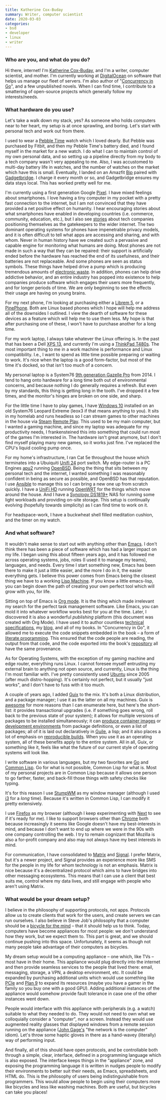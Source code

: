 ```yaml
---
title: Katherine Cox-Buday
summary: Writer, computer scientist 
date: 2020-03-03
categories:
- bsd
- developer
- linux
- writer
---
```


### Who are you, and what do you do?

Hi there, internet! I'm [Katherine Cox-Buday](https://katherine.cox-buday.com/ "Katherine's website."), and I'm a writer, computer scientist, and mother. I'm currently working at [DigitalOcean][] on software that helps us manage our fleet of servers. I'm also author of "[Concurrency in Go](https://katherine.cox-buday.com/concurrency-in-go/ "Katherine's book on Go concurrency.")", and a few unpublished novels. When I can find time, I contribute to a smattering of open-source projects which generally follow my interests/needs.

### What hardware do you use?

Let's take a walk down my stack, yes? As someone who holds computers near to her heart, my setup is at once sprawling, and boring. Let's start with personal tech and work out from there.

I used to wear a [Pebble Time][pebble-time] watch which I loved dearly. But Pebble was purchased by Fitbit, and then my Pebble Time's battery died, and I found myself in the market for a new watch. I do what I can to maintain control of my own personal data, and so setting up a pipeline directly from my body to a tech company wasn't very appealing to me. Also, I was accustomed to multi-day battery life in watches, and the number of watches on the market which have this is small. Eventually, I landed on an Amazfit [Bip][bip.2] paired with [Gadgetbridge][]. I charge it every month or so, and Gadgetbridge ensures my data stays local. This has worked pretty well for me.

I'm currently using a first generation Google [Pixel][]. I have mixed feelings about smartphones. I love having a tiny computer in my pocket with a pretty fast connection to the internet, but I am not convinced that they have provided a net positive effect on humanity. I hear encouraging stories about what smartphones have enabled in developing countries (i.e. commerce, community, education, etc.), but I also see [stories](https://www.wired.com/2016/01/facebook-zuckerberg-internet-org/ "A Wired article about Facebook's goal of connecting the whole world.") about tech companies positioning themselves as the gatekeepers to the wider internet. The two dominant operating systems for phones have impenetrable privacy models, and it is often difficult to tell what apps are accessing and sharing, and with whom. Never in human history have we created such a pervasive and capable engine for monitoring what humans are doing. Most phones are not made in such a way that they can be repaired: their support is artificially ended before the hardware has reached the end of its usefulness, and their batteries are not replaceable. And some phones are seen as status symbols. These things have helped drive a pump which is producing tremendous amounts of [electronic waste](https://en.wikipedia.org/wiki/Electronic_waste "The Wikipedia entry on electronic waste."). In addition, phones can help drive addictive behavior, and an entire industry has popped into existence to help companies produce software which engages their users more frequently, and for longer periods of time. We are only beginning to see the effects their usage are having on young brains.

For my next phone, I'm looking at purchasing either a [Librem 5][librem-5], or a [PinePhone](https://www.pine64.org/pinephone/). Both are Linux based phones which I hope will help me address all of the downsides I outlined. I view the dearth of software for these devices as a feature which will help me to use them less. My hope is that after purchasing one of these, I won't have to purchase another for a long time.

For my work laptop, I always take whatever the Linux offering is. In the past that has been a Dell [XPS 13][xps-13], and currently I'm using a [ThinkPad T480s][thinkpad-t480s]. The most important thing to me in a work machine is performance and Linux compatibility. I.e., I want to spend as little time possible preparing or waiting to work. It's nice when the laptop is a good form-factor, but most of the time it's docked, so that isn't too much of a concern.

My personal laptop is a System76 [9th generation Gazelle Pro][gazelle] from 2014. I tend to hang onto hardware for a long time both out of environmental concerns, and because nothing I do generally requires a refresh. But even by my standards, this thing is getting long in the tooth. I've dropped it a few times, and the monitor's hinges are broken on one side, and sharp.

For the little time I have to play games, I have [Windows 10][windows-10] installed on an old System76 Leopard Extreme (leox3 if that means anything to you). It sits in my homelab and runs headless so I can stream games to other machines in the house via [Steam][] [Remote Play](https://store.steampowered.com/streaming/ "Details on streaming games from Steam."). This used to be my main computer, but I wanted a gaming machine, and since my laptop was adequate for my productivity needs, I frankensteined this into something that could run most of the games I'm interested in. The hardware isn't great anymore, but I don't find myself playing many new games, so it works just fine. I've replaced the CPU's liquid cooling pump once.

For my home's infrastructure, I ran Cat 5e throughout the house which terminates into a Ubuiquiti [Unifi 24][unifi-switch] port switch. My edge-router is a PC Engines [apu2][] running [OpenBSD][]. Being the thing that sits between my personal tech and the internet, I wanted something I was reasonably confident in being as secure as possible, and OpenBSD has that reputation. I use [Ansible][] to manage this so I can bring a new one up from scratch quickly. I have a [UniFi HD](https://unifi-hd.ui.com/) running [OpenWRT][] for the things which move around the house. And I have a [Synology DS1819+][diskstation-ds1819-plus] NAS for running some light workloads and providing on-site storage. This setup is continually evolving (hopefully towards simplicity) as I can find time to work on it.

For headspace-work, I have a buckwheat shell filled meditation cushion, and the timer on my watch.

### And what software?

It wouldn't make sense to start out with anything other than [Emacs][]. I don't think there has been a piece of software which has had a larger impact on my life. I began using this about fifteen years ago, and it has followed me across operating systems, jobs, roles (I used it to manage my teams), languages, and needs. Every time I start something new, Emacs has been there to make it just a little easier, and the more I do in it, the easier everything gets. I believe this power comes from Emacs being the closest thing we have to a working [Lisp Machine](https://en.wikipedia.org/wiki/Lisp_machine "The Wikipedia entry for Lisp machines."). If you know a little emacs-lisp, you can begin down the path of creating your own perfect tool which will grow with you, for life.

Sitting on top of Emacs is [Org mode][org-mode]. It is the thing which made irrelevant my search for the perfect task management software. Like Emacs, you can mold it into whatever workflow works best for you at the time. Later, I discovered it is also a wonderful *publishing* platform (this document was created with Org Mode). I have used it to author countless [technical specifications](https://katherine.cox-buday.com/blog/2015/03/14/writing-specs-with-org-mode/ "Katherine's post about writing tech specs with Org mode."), my [blog](https://katherine.cox-buday.com/blog/2015/01/02/migrating-to-a-statically-generated-blog/ "Katherine's post on switching to a static weblog."), and all of my books. In "Concurrency in Go", it allowed me to execute the code snippets embedded in the book &#x2013; a form of [literate programming](https://en.wikipedia.org/wiki/Literate_programming "The Wikipedia entry on literate programming."). This ensured that the code people are reading, the output from that code, and the code exported into the book's [repository](https://github.com/kat-co/concurrency-in-go-src "Katherine's GitHub repo for her Go book.") all have the same provenance.

As for Operating Systems, with the exception of my gaming machine and edge router, everything runs Linux. I cannot foresee myself entrusting my external brain to anything not open source, and currently, Linux is the thing I'm most familiar with. I've pretty consistently used [Ubuntu][] since 2005 (after much distro-hopping). It's certainly not perfect, but it usually "just works", and I don't have to fuss with it too much.

A couple of years ago, I added [Guix][] to the mix. It's both a Linux distribution, and a package manager; I use it as the latter on all my machines. Guix is [awesome](https://guix.gnu.org/manual/en/html_node/Features.html#Features "A list of Guix's features.") for more reasons than I can enumerate here, but here's the short-list: it provides transactional upgrades (i.e. if something goes wrong, roll back to the previous state of your system); it allows for multiple versions of packages to be installed simultaneously; it can [produce container images](https://guix.gnu.org/manual/en/html_node/Invoking-guix-pack.html#Invoking-guix-pack "Details on Guix's ability to build a container image.") or [development environments](https://guix.gnu.org/manual/en/html_node/Invoking-guix-environment.html#Invoking-guix-environment "Details on Guix's ability to build different dev environments.") from package definitions, or even a list of packages; all of it is laid out declaratively in [Guile][], a lisp; and it also places a lot of emphasis on [reproducible builds](https://reproducible-builds.org/ "A site detailing development practises for creating reproducible software builds."). When you use it as an operating system, all of these benefits apply to the entire system. All in all, Guix, or something like it, feels like what the future of our current style of operating systems will look like.

I write software in various languages, but my two favorites are [Go][] and [Common Lisp][common-lisp]. Go for what is not possible, Common Lisp for what is. Most of my personal projects are in Common Lisp because it allows one person to go farther, faster, and back-fill those things with safety checks like typing.

It's for this reason I use [StumpWM][] as my window manager (although I used [i3][] for a *long* time). Because it's written in Common Lisp, I can modify it pretty extensively.

I use [Firefox][] as my browser (although I keep experimenting with [Next][] to see if it's ready for me). I like to support browsers other than [Chrome][] both because increasingly it seems like Google doesn't have my best-interests in mind, and because I don't want to end up where we were in the 90s with one company controlling the web. I try to remain cognizant that Mozilla is also a for-profit company and also may not always have my best interests in mind.

For communication, I have consolidated to [Matrix][] and [Signal][]. I prefer Matrix, but it's a newer project, and Signal provides an experience more like SMS for the people in my life for whom technology is not an emphasis. Matrix is nice because it's a decentralized protocol which aims to have bridges into other messaging ecosystems. This means that I can use a client that best suits me, control where my data lives, and still engage with people who aren't using Matrix.

### What would be your dream setup?

I believe in the philosophy of supporting protocols, not apps. Protocols allow us to create clients that work for the users, and create servers we can run ourselves. I also believe in Steve Job's philosophy that a computer should be a [bicycle for the mind](https://www.brainpickings.org/2011/12/21/steve-jobs-bicycle-for-the-mind-1990/ "A Brain Pickings post about Steve Jobs and his bicycle for the mind quote.") &#x2013; that it should help us to think. Today, computers have become appliances for most people: we don't understand how they work, but we expect them to. This part is great, and we should continue pushing into this space. Unfortunately, it seems as though not many people take advantage of their computers as bicycles.

My dream setup would be a computing appliance &#x2013; one which, like TVs &#x2013; most have in their home. This appliance would plug directly into the internet and then provide seamless services to the people that lived there: email, messaging, storage, a VPN, a desktop environment, etc. It could be expanded by purchasing additional units which would use something like [PCIe](https://en.wikipedia.org/wiki/PCI_Express "The Wikipedia entry for PCI Express.") and [Plan 9][plan-9] to expand its resources (maybe you have a gamer in the family so you buy one with a good GPU). Adding additional instances of the appliance would somehow provide fault tolerance in case one of the other instances went down.

People would interface with this appliance with peripherals (e.g. a watch) suitable to what they needed to do. They would not need to own what we colloquially consider a "computer", nor a screen. Instead they would use augmented reality glasses that displayed windows from a remote session running on the appliance ([John Gage's](https://en.wikipedia.org/wiki/John_Gage "John Gage's Wikipedia page.") "the network is the computer" idiom). Let's throw some haptic gloves in there as a hand-wavey (literally) way of performing input.

And finally, all of this should have open protocols, and be controllable both through a simple, clear, interface, defined in a programming language which is also exposed. The interface keeps things in the "appliance" zone, and exposing the programming language it is written in nudges people to modify their environments to better suit their needs, as Emacs, spreadsheets, and HTML do. This is the philosophy of users being indistinguishable from programmers. This would allow people to begin using their computers more like bicycles and less like washing machines. Both are useful, but bicycles can take you places!

[ansible]: https://www.ansible.com/ "An IT automation service."
[apu2]: https://www.pcengines.ch/apu2.htm "A networking router."
[bip.2]: http://web.archive.org/web/20201109025003/https://us.amazfit.com/pages/amazfit-bip?variant=336750 "A smartwatch."
[chrome]: https://www.google.com/intl/en/chrome/ "A WebKit-based browser, where each tab runs in its own thread."
[common-lisp]: https://common-lisp.net/ "A programming language."
[digitalocean]: https://www.digitalocean.com/ "An SSD-based web hosting service."
[diskstation-ds1819-plus]: https://www.synology.com/en-us/support/download/DS1819+ "An 8-bay NAS."
[emacs]: http://www.gnu.org/software/emacs/ "A free open-source text editor."
[firefox]: https://www.mozilla.org/en-US/firefox/new/ "A cross-platform open-source web browser."
[gadgetbridge]: http://gadgetbridge.org/ "Android software for using smartwatch devices."
[gazelle]: https://system76.com/laptops/gazelle "A Linux laptop."
[go]: https://go.dev/ "A compiled programming language."
[guile]: https://www.gnu.org/software/guile/ "A programming language."
[guix]: https://guix.gnu.org/manual/html_node/Package-Management.html "A package management system."
[i3]: https://i3wm.org/ "An X window manager."
[librem-5]: https://puri.sm/products/librem-5/ "A 5.7 inch Linux smartphone."
[matrix]: https://matrix.org/ "A decentralised group communication tool."
[next]: https://github.com/atlas-engineer/nyxt "A keyboard-focused web browser."
[openbsd]: http://www.openbsd.org/ "An open-source operating system emphasising security and cryptography."
[openwrt]: https://openwrt.org/ "An embedded Linux distribution for wireless routers."
[org-mode]: https://orgmode.org/ "An Emacs mode for notes and to-do items."
[pebble-time]: https://en.wikipedia.org/wiki/Pebble_Time "A smartwatch."
[pixel]: https://store.google.com/product/pixel_phone?hl=ja "A 5 inch Android smartphone."
[plan-9]: https://en.wikipedia.org/wiki/Plan_9_from_Bell_Labs "A distributed operating system."
[signal]: https://en.wikipedia.org/wiki/Signal_%28software%29 "An encrypted messaging service."
[steam]: https://store.steampowered.com/ "A digital game distribution service."
[stumpwm]: https://stumpwm.github.io/ "A window manager for X."
[thinkpad-t480s]: https://www.lenovo.com/us/en/p/22TP2TT480S "A 14 inch PC laptop."
[ubuntu]: https://ubuntu.com/ "A Unix distribution."
[unifi-switch]: https://www.ui.com/ "A networking switch."
[windows-10]: https://en.wikipedia.org/wiki/Windows_10 "An operating system."
[xps-13]: http://web.archive.org/web/20230706193216/https://www.dell.com/en-us/shop/cty/pdp/spd/xps-13-9333 "A 13 inch PC laptop."
